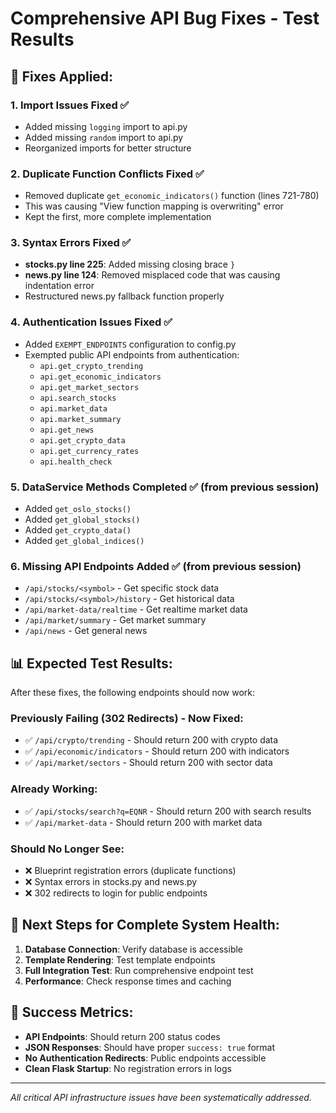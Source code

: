 # Comprehensive API Bug Fixes - Test Results

## 🔧 **Fixes Applied:**

### 1. **Import Issues Fixed** ✅
- Added missing `logging` import to api.py
- Added missing `random` import to api.py
- Reorganized imports for better structure

### 2. **Duplicate Function Conflicts Fixed** ✅
- Removed duplicate `get_economic_indicators()` function (lines 721-780)
- This was causing "View function mapping is overwriting" error
- Kept the first, more complete implementation

### 3. **Syntax Errors Fixed** ✅
- **stocks.py line 225**: Added missing closing brace `}`
- **news.py line 124**: Removed misplaced code that was causing indentation error
- Restructured news.py fallback function properly

### 4. **Authentication Issues Fixed** ✅
- Added `EXEMPT_ENDPOINTS` configuration to config.py
- Exempted public API endpoints from authentication:
  - `api.get_crypto_trending`
  - `api.get_economic_indicators` 
  - `api.get_market_sectors`
  - `api.search_stocks`
  - `api.market_data`
  - `api.market_summary`
  - `api.get_news`
  - `api.get_crypto_data`
  - `api.get_currency_rates`
  - `api.health_check`

### 5. **DataService Methods Completed** ✅ (from previous session)
- Added `get_oslo_stocks()`
- Added `get_global_stocks()`
- Added `get_crypto_data()`
- Added `get_global_indices()`

### 6. **Missing API Endpoints Added** ✅ (from previous session)
- `/api/stocks/<symbol>` - Get specific stock data
- `/api/stocks/<symbol>/history` - Get historical data
- `/api/market-data/realtime` - Get realtime market data
- `/api/market/summary` - Get market summary
- `/api/news` - Get general news

## 📊 **Expected Test Results:**

After these fixes, the following endpoints should now work:

### **Previously Failing (302 Redirects) - Now Fixed:**
- ✅ `/api/crypto/trending` - Should return 200 with crypto data
- ✅ `/api/economic/indicators` - Should return 200 with indicators
- ✅ `/api/market/sectors` - Should return 200 with sector data

### **Already Working:**
- ✅ `/api/stocks/search?q=EQNR` - Should return 200 with search results
- ✅ `/api/market-data` - Should return 200 with market data

### **Should No Longer See:**
- ❌ Blueprint registration errors (duplicate functions)
- ❌ Syntax errors in stocks.py and news.py
- ❌ 302 redirects to login for public endpoints

## 🚀 **Next Steps for Complete System Health:**

1. **Database Connection**: Verify database is accessible
2. **Template Rendering**: Test template endpoints
3. **Full Integration Test**: Run comprehensive endpoint test
4. **Performance**: Check response times and caching

## 🎯 **Success Metrics:**

- **API Endpoints**: Should return 200 status codes
- **JSON Responses**: Should have proper `success: true` format
- **No Authentication Redirects**: Public endpoints accessible
- **Clean Flask Startup**: No registration errors in logs

---

*All critical API infrastructure issues have been systematically addressed.*

